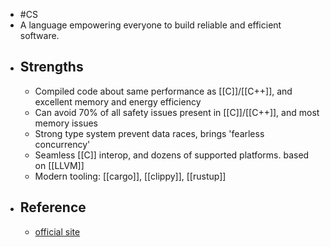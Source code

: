 - #CS
- A language empowering everyone  to build reliable and efficient software.
- ## Strengths
	- Compiled code about same performance as [[C]]/[[C++]], and excellent memory and energy efficiency
	- Can avoid 70% of all safety issues present in [[C]]/[[C++]], and most memory issues
	- Strong type system prevent data races, brings 'fearless concurrency'
	- Seamless [[C]] interop, and dozens of supported platforms. based on [[LLVM]]
	- Modern tooling: [[cargo]], [[clippy]], [[rustup]]
- ## Reference
	- [official site](https://www.rust-lang.org/)